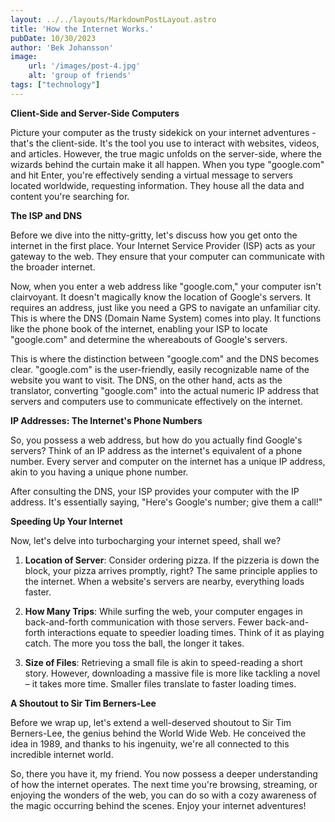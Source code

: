```yaml
---
layout: ../../layouts/MarkdownPostLayout.astro
title: 'How the Internet Works.'
pubDate: 10/30/2023
author: 'Bek Johansson'
image:
    url: '/images/post-4.jpg'
    alt: 'group of friends'
tags: ["technology"]
---
```

<div class='prose'>

**Client-Side and Server-Side Computers**

Picture your computer as the trusty sidekick on your internet adventures - that's the client-side. It's the tool you use to interact with websites, videos, and articles. However, the true magic unfolds on the server-side, where the wizards behind the curtain make it all happen. When you type "google.com" and hit Enter, you're effectively sending a virtual message to servers located worldwide, requesting information. They house all the data and content you're searching for.

**The ISP and DNS**

Before we dive into the nitty-gritty, let's discuss how you get onto the internet in the first place. Your Internet Service Provider (ISP) acts as your gateway to the web. They ensure that your computer can communicate with the broader internet.

Now, when you enter a web address like "google.com," your computer isn't clairvoyant. It doesn't magically know the location of Google's servers. It requires an address, just like you need a GPS to navigate an unfamiliar city. This is where the DNS (Domain Name System) comes into play. It functions like the phone book of the internet, enabling your ISP to locate "google.com" and determine the whereabouts of Google's servers. 

This is where the distinction between "google.com" and the DNS becomes clear. "google.com" is the user-friendly, easily recognizable name of the website you want to visit. The DNS, on the other hand, acts as the translator, converting "google.com" into the actual numeric IP address that servers and computers use to communicate effectively on the internet.

**IP Addresses: The Internet's Phone Numbers**

So, you possess a web address, but how do you actually find Google's servers? Think of an IP address as the internet's equivalent of a phone number. Every server and computer on the internet has a unique IP address, akin to you having a unique phone number.

After consulting the DNS, your ISP provides your computer with the IP address. It's essentially saying, "Here's Google's number; give them a call!"

**Speeding Up Your Internet**

Now, let's delve into turbocharging your internet speed, shall we?

1. **Location of Server**: Consider ordering pizza. If the pizzeria is down the block, your pizza arrives promptly, right? The same principle applies to the internet. When a website's servers are nearby, everything loads faster.


2. **How Many Trips**: While surfing the web, your computer engages in back-and-forth communication with those servers. Fewer back-and-forth interactions equate to speedier loading times. Think of it as playing catch. The more you toss the ball, the longer it takes.


3. **Size of Files**: Retrieving a small file is akin to speed-reading a short story. However, downloading a massive file is more like tackling a novel – it takes more time. Smaller files translate to faster loading times.


**A Shoutout to Sir Tim Berners-Lee**

Before we wrap up, let's extend a well-deserved shoutout to Sir Tim Berners-Lee, the genius behind the World Wide Web. He conceived the idea in 1989, and thanks to his ingenuity, we're all connected to this incredible internet world.

So, there you have it, my friend. You now possess a deeper understanding of how the internet operates. The next time you're browsing, streaming, or enjoying the wonders of the web, you can do so with a cozy awareness of the magic occurring behind the scenes. Enjoy your internet adventures!

</div>